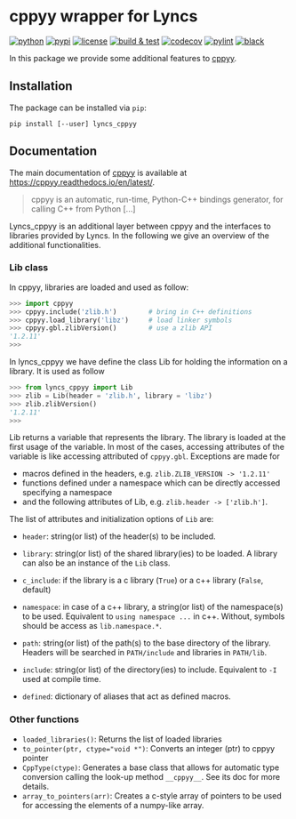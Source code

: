 # cppyy wrapper for Lyncs

[![python](https://img.shields.io/pypi/pyversions/lyncs_cppyy.svg?logo=python&logoColor=white)](https://pypi.org/project/lyncs_cppyy/)
[![pypi](https://img.shields.io/pypi/v/lyncs_cppyy.svg?logo=python&logoColor=white)](https://pypi.org/project/lyncs_cppyy/)
[![license](https://img.shields.io/github/license/Lyncs-API/lyncs.cppyy?logo=github&logoColor=white)](https://github.com/Lyncs-API/lyncs.cppyy/blob/master/LICENSE)
[![build & test](https://img.shields.io/github/workflow/status/Lyncs-API/lyncs.cppyy/build%20&%20test?logo=github&logoColor=white)](https://github.com/Lyncs-API/lyncs.cppyy/actions)
[![codecov](https://img.shields.io/codecov/c/github/Lyncs-API/lyncs.cppyy?logo=codecov&logoColor=white)](https://codecov.io/gh/Lyncs-API/lyncs.cppyy)
[![pylint](https://img.shields.io/badge/pylint%20score-8.5%2F10-yellowgreen?logo=python&logoColor=white)](http://pylint.pycqa.org/)
[![black](https://img.shields.io/badge/code%20style-black-000000.svg?logo=codefactor&logoColor=white)](https://github.com/ambv/black)


In this package we provide some additional features to [cppyy].

[cppyy]: https://cppyy.readthedocs.io/en/latest/

## Installation

The package can be installed via `pip`:

```
pip install [--user] lyncs_cppyy
```

## Documentation

The main documentation of [cppyy] is available at https://cppyy.readthedocs.io/en/latest/.

> cppyy is an automatic, run-time, Python-C++ bindings generator, for calling C++ from Python [...]

Lyncs_cppyy is an additional layer between cppyy and the interfaces to libraries provided by Lyncs.
In the following we give an overview of the additional functionalities.

### Lib class

In cppyy, libraries are loaded and used as follow:

```python
>>> import cppyy
>>> cppyy.include('zlib.h')        # bring in C++ definitions
>>> cppyy.load_library('libz')     # load linker symbols
>>> cppyy.gbl.zlibVersion()        # use a zlib API
'1.2.11'
>>>
```

In lyncs_cppyy we have define the class Lib for holding the information on a library. It is used as follow

```python
>>> from lyncs_cppyy import Lib
>>> zlib = Lib(header = 'zlib.h', library = 'libz')
>>> zlib.zlibVersion()
'1.2.11'
>>>
```

Lib returns a variable that represents the library.
The library is loaded at the first usage of the variable.
In most of the cases, accessing attributes of the variable is like accessing attributed of `cppyy.gbl`.
Exceptions are made for

- macros defined in the headers, e.g. `zlib.ZLIB_VERSION -> '1.2.11'`
- functions defined under a namespace which can be directly accessed specifying a namespace
- and the following attributes of Lib, e.g. `zlib.header -> ['zlib.h']`.

The list of attributes and initialization options of `Lib` are:

- `header`: string(or list) of the header(s) to be included.

- `library`: string(or list) of the shared library(ies) to be loaded.
  A library can also be an instance of the `Lib` class.

- `c_include`: if the library is a c library (`True`) or a c++ library (`False`, default)

- `namespace`: in case of a c++ library, a string(or list) of the namespace(s) to be used.
  Equivalent to `using namespace ...` in c++. Without, symbols should be access as `lib.namespace.*`.

- `path`: string(or list) of the path(s) to the base directory of the library.
  Headers will be searched in `PATH/include` and libraries in `PATH/lib`.

- `include`: string(or list) of the directory(ies) to include. Equivalent to `-I` used at compile time.

- `defined`: dictionary of aliases that act as defined macros.

### Other functions

- `loaded_libraries()`: Returns the list of loaded libraries
- `to_pointer(ptr, ctype="void *")`: Converts an integer (ptr) to cppyy pointer
- `CppType(ctype)`: Generates a base class that allows for automatic type conversion calling
  the look-up method `__cppyy__`. See its doc for more details.
- `array_to_pointers(arr)`: Creates a c-style array of pointers to be used for accessing the elements
  of a numpy-like array.